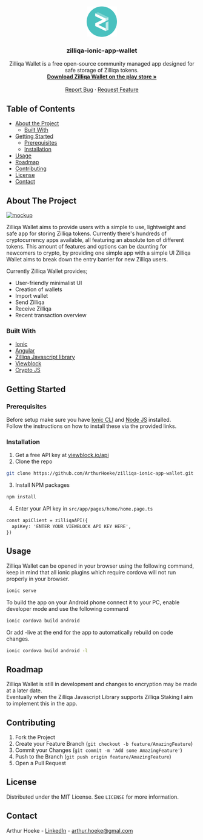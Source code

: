 <!-- PROJECT LOGO -->
<br />
<p align="center">
  <a href="https://github.com/ArthurHoeke/zilliqa-ionic-app-wallet">
    <img src="/src/assets/icon/logo.png" alt="Logo" width="80" height="80">
  </a>

  <h3 align="center">zilliqa-ionic-app-wallet</h3>

  <p align="center">
    Zilliqa Wallet is a free open-source community managed app designed for safe storage of Zilliqa tokens.
    <br />
    <a href="https://play.google.com/store/apps/details?id=io.undefinedcompany.zilliqawallet"><strong>Download Zilliqa Wallet on the play store »</strong></a>
    <br />
    <br />
    <a href="https://github.com/ArthurHoeke/zilliqa-ionic-app-wallet/issues">Report Bug</a>
    ·
    <a href="https://github.com/ArthurHoeke/zilliqa-ionic-app-wallet/issues">Request Feature</a>
  </p>
</p>



<!-- TABLE OF CONTENTS -->
## Table of Contents

* [About the Project](#about-the-project)
  * [Built With](#built-with)
* [Getting Started](#getting-started)
  * [Prerequisites](#prerequisites)
  * [Installation](#installation)
* [Usage](#usage)
* [Roadmap](#roadmap)
* [Contributing](#contributing)
* [License](#license)
* [Contact](#contact)



<!-- ABOUT THE PROJECT -->
## About The Project

[![mockup][product-screenshot]](https://i.imgur.com/j1t2ghI.png)

Zilliqa Wallet aims to provide users with a simple to use, lightweight and safe app for storing Zilliqa tokens. Currently there's hundreds of cryptocurrency apps available, all featuring an absolute ton of different tokens. This amount of features and options can be daunting for newcomers to crypto, by providing one simple app with a simple UI Zilliqa Wallet aims to break down the entry barrier for new Zilliqa users.

Currently Zilliqa Wallet provides;
* User-friendly minimalist UI
* Creation of wallets
* Import wallet
* Send Zilliqa
* Receive Zilliqa
* Recent transaction overview

### Built With
* [Ionic](https://ionicframework.com/)
* [Angular](https://angular.io/)
* [Zilliqa Javascript library](https://github.com/Zilliqa/Zilliqa-JavaScript-Library/)
* [Viewblock](https://www.npmjs.com/package/@zilliqa-js/viewblock)
* [Crypto JS](https://www.npmjs.com/package/crypto-js)

## Getting Started

### Prerequisites

Before setup make sure you have [Ionic CLI](https://ionicframework.com/docs/intro/cli) and [Node JS](https://nodejs.org/en/download/) installed.<br />
Follow the instructions on how to install these via the provided links.

### Installation

1. Get a free API key at [viewblock.io/api](https://viewblock.io/api)
2. Clone the repo
```sh
git clone https://github.com/ArthurHoeke/zilliqa-ionic-app-wallet.git
```
3. Install NPM packages
```sh
npm install
```
4. Enter your API key in `src/app/pages/home/home.page.ts`
```JS
const apiClient = zilliqaAPI({
  apiKey: 'ENTER YOUR VIEWBLOCK API KEY HERE',
})
```



<!-- USAGE EXAMPLES -->
## Usage

Zilliqa Wallet can be opened in your browser using the following command, keep in mind that all ionic plugins which require cordova will not run properly in your browser.
```sh
ionic serve
```

To build the app on your Android phone connect it to your PC, enable developer mode and use the following command
```sh
ionic cordova build android
```

Or add -live at the end for the app to automatically rebuild on code changes.
```sh
ionic cordova build android -l
```

<!-- ROADMAP -->
## Roadmap

Zilliqa Wallet is still in development and changes to encryption may be made at a later date.
</br>
Eventually when the Zilliqa Javascript Library supports Zilliqa Staking I aim to implement this in the app.

<!-- CONTRIBUTING -->
## Contributing

1. Fork the Project
2. Create your Feature Branch (`git checkout -b feature/AmazingFeature`)
3. Commit your Changes (`git commit -m 'Add some AmazingFeature'`)
4. Push to the Branch (`git push origin feature/AmazingFeature`)
5. Open a Pull Request

<!-- LICENSE -->
## License

Distributed under the MIT License. See `LICENSE` for more information.

<!-- CONTACT -->
## Contact

Arthur Hoeke - [LinkedIn](https://www.linkedin.com/in/arthur-hoeke-170691103/) - arthur.hoeke@gmal.com

[product-screenshot]: https://i.imgur.com/j1t2ghI.png
